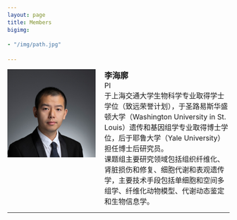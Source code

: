```yaml
---
layout: page
title: Members
bigimg:

- "/img/path.jpg"

---
```



<div style="display: flex; align-items: flex-start; font-size: 18px;">
  <div style="flex-shrink: 0; margin-right: 20px;">
    <img src="/img/peopleimg/haikuoli.jpg" style="width: 100%; max-width: 200px;" />
  </div>
  <div style="flex-grow: 1;">
    <strong>李海廓</strong><br>
    <span style="font-size: 16px;">
      PI<br>
      于上海交通大学生物科学专业取得学士学位（致远荣誉计划），于圣路易斯华盛顿大学（Washington University in St. Louis）遗传和基因组学专业取得博士学位，后于耶鲁大学（Yale University）担任博士后研究员。<br>
      课题组主要研究领域包括组织纤维化、肾脏损伤和修复、细胞代谢和表观遗传学，主要技术手段包括单细胞和空间多组学、纤维化动物模型、代谢动态鉴定和生物信息学。
    </span>
  </div>
</div>

<hr>
